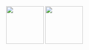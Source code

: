 <div align="center" dir:"auto"> 
                <div style="display: inline-block; width: fit-content;">
                    <img style="max-width: 100%; height: 100px;" src="https://github-readme-stats.vercel.app/api?username=NaCl117&hide=issues,prs&show_icons=true&icon_color=d35482&title_color=d35482&text_color=39290f&border_radius=10&bg_color=f0e0c5&rank_icon=percentile&border_color=d35482&ring_color=b62f60&include_all_commits=true&custom_title=🌸Estatísticas🌸 "/>
                </div>
                <div style="display: inline-block; width: fit-content;">
                    <img style="max-width: 100%; height: 100px;" src=https://github-readme-stats.vercel.app/api/top-langs/?username=NaCl117&title_color=d35482&text_color=39290f&border_radius=5&bg_color=f0e0c5&border_color=d35482&custom_title=🌸Linguagens🌸 "/>
                </div>
            </div>
